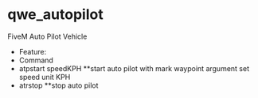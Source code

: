 # qwe_autopilot
 FiveM Auto Pilot Vehicle
 
 - Feature:
 - Command 
 - atpstart speedKPH **start auto pilot with mark waypoint argument set speed unit KPH
 - atrstop **stop auto pilot
